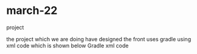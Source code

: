 # march-22
project



the project which we are doing have designed the front uses gradle using xml code which 
is shown below
Gradle xml code
<project version="4">
  <?xml version="1.0" encoding="UTF-8"?>
  <component name="ChangeListManager">
    <list default="true" id="a74d9c39-f340-4890-9e22-0b5a1e1c5a2c" name="Default Changelist" comment="" />
    <option name="EXCLUDED_CONVERTED_TO_IGNORED" value="true" />
    <option name="SHOW_DIALOG" value="false" />
    <option name="HIGHLIGHT_CONFLICTS" value="true" />
    <option name="HIGHLIGHT_NON_ACTIVE_CHANGELIST" value="false" />
    <option name="LAST_RESOLUTION" value="IGNORE" />
  </component>
  <component name="ExternalProjectsManager">
    <system id="GRADLE">
      <state>
        <projects_view />
      </state>
    </system>
  </component>
  <component name="FUSProjectUsageTrigger">
    <session id="-1428293593">
      <usages-collector id="statistics.lifecycle.project">
        <counts>
          <entry key="project.closed" value="2" />
          <entry key="project.open.time.40" value="1" />
          <entry key="project.open.time.59" value="1" />
          <entry key="project.open.time.8" value="1" />
          <entry key="project.opened" value="3" />
        </counts>
      </usages-collector>
      <usages-collector id="statistics.file.extensions.open">
        <counts>
          <entry key="iml" value="1" />
          <entry key="java" value="2" />
          <entry key="txt" value="1" />
          <entry key="xml" value="3" />
        </counts>
      </usages-collector>
      <usages-collector id="statistics.file.types.open">
        <counts>
          <entry key="IDEA_MODULE" value="1" />
          <entry key="JAVA" value="2" />
          <entry key="PLAIN_TEXT" value="1" />
          <entry key="XML" value="3" />
        </counts>
      </usages-collector>
    </session>
  </component>
  <component name="FileEditorManager">
    <leaf>
      <file pinned="false" current-in-tab="false">
        <entry file="file://$PROJECT_DIR$/app/build/outputs/logs/manifest-merger-debug-report.txt">
          <provider selected="true" editor-type-id="text-editor" />
        </entry>
      </file>
      <file pinned="false" current-in-tab="false">
        <entry file="file://$PROJECT_DIR$/.idea/gradle.xml">
          <provider selected="true" editor-type-id="text-editor" />
        </entry>
      </file>
      <file pinned="false" current-in-tab="false">
        <entry file="file://$PROJECT_DIR$/app/src/main/java/eighteen/cmp/mani/friendlyvission/HomePage.java">
          <provider selected="true" editor-type-id="text-editor">
            <state relative-caret-position="525">
              <caret line="150" lean-forward="true" selection-end-line="150" />
            </state>
          </provider>
        </entry>
      </file>
      <file pinned="false" current-in-tab="false">
        <entry file="file://$PROJECT_DIR$/app/src/main/java/eighteen/cmp/mani/friendlyvission/Splash.java">
          <provider selected="true" editor-type-id="text-editor">
            <state>
              <caret selection-end-line="30" />
            </state>
          </provider>
        </entry>
      </file>
      <file pinned="false" current-in-tab="true">
        <entry file="file://$PROJECT_DIR$/.idea/workspace.xml">
          <provider selected="true" editor-type-id="text-editor">
            <state relative-caret-position="-5">
<project version="4">
  <?xml version="1.0" encoding="UTF-8"?>
  <component name="ChangeListManager">
    <list default="true" id="a74d9c39-f340-4890-9e22-0b5a1e1c5a2c" name="Default Changelist" comment="" />
    <option name="EXCLUDED_CONVERTED_TO_IGNORED" value="true" />
    <option name="SHOW_DIALOG" value="false" />
    <option name="HIGHLIGHT_CONFLICTS" value="true" />
    <option name="HIGHLIGHT_NON_ACTIVE_CHANGELIST" value="false" />
    <option name="LAST_RESOLUTION" value="IGNORE" />
  </component>
  <component name="ExternalProjectsManager">
    <system id="GRADLE">
      <state>
        <projects_view />
      </state>
    </system>
  </component>
  <component name="FUSProjectUsageTrigger">
    <session id="-1428293593">
      <usages-collector id="statistics.lifecycle.project">
        <counts>
          <entry key="project.closed" value="2" />
          <entry key="project.open.time.40" value="1" />
          <entry key="project.open.time.59" value="1" />
          <entry key="project.open.time.8" value="1" />
          <entry key="project.opened" value="3" />
        </counts>
      </usages-collector>
      <usages-collector id="statistics.file.extensions.open">
        <counts>
          <entry key="iml" value="1" />
          <entry key="java" value="2" />
          <entry key="txt" value="1" />
          <entry key="xml" value="3" />
        </counts>
      </usages-collector>
      <usages-collector id="statistics.file.types.open">
        <counts>
          <entry key="IDEA_MODULE" value="1" />
          <entry key="JAVA" value="2" />
          <entry key="PLAIN_TEXT" value="1" />
          <entry key="XML" value="3" />
        </counts>
      </usages-collector>
    </session>
  </component>
  <component name="FileEditorManager">
    <leaf>
      <file pinned="false" current-in-tab="false">
        <entry file="file://$PROJECT_DIR$/app/build/outputs/logs/manifest-merger-debug-report.txt">
          <provider selected="true" editor-type-id="text-editor" />
        </entry>
      </file>
      <file pinned="false" current-in-tab="false">
        <entry file="file://$PROJECT_DIR$/.idea/gradle.xml">
          <provider selected="true" editor-type-id="text-editor" />
        </entry>
      </file>
      <file pinned="false" current-in-tab="false">
        <entry file="file://$PROJECT_DIR$/app/src/main/java/eighteen/cmp/mani/friendlyvission/HomePage.java">
          <provider selected="true" editor-type-id="text-editor">
            <state relative-caret-position="525">
              <caret line="150" lean-forward="true" selection-end-line="150" />
            </state>
          </provider>
        </entry>
      </file>
      <file pinned="false" current-in-tab="false">
        <entry file="file://$PROJECT_DIR$/app/src/main/java/eighteen/cmp/mani/friendlyvission/Splash.java">
          <provider selected="true" editor-type-id="text-editor">
            <state>
              <caret selection-end-line="30" />
            </state>
          </provider>
        </entry>
      </file>
      <file pinned="false" current-in-tab="true">
        <entry file="file://$PROJECT_DIR$/.idea/workspace.xml">
          <provider selected="true" editor-type-id="text-editor">
            <state relative-caret-position="-5">

